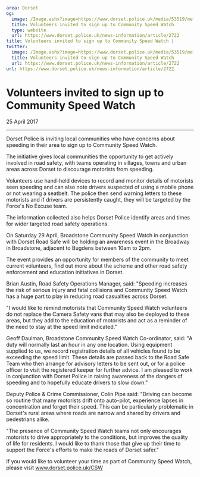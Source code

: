 ```yaml
area: Dorset
og:
  image: /Image.ashx?image=https://www.dorset.police.uk/media/53519/melplash-csw-team-2-crop.jpg&amp;amp;width=150
  title: Volunteers invited to sign up to Community Speed Watch
  type: website
  url: https://www.dorset.police.uk/news-information/article/2722
title: Volunteers invited to sign up to Community Speed Watch |
twitter:
  image: /Image.ashx?image=https://www.dorset.police.uk/media/53519/melplash-csw-team-2-crop.jpg&amp;amp;width=150
  title: Volunteers invited to sign up to Community Speed Watch
  url: https://www.dorset.police.uk/news-information/article/2722
url: https://www.dorset.police.uk/news-information/article/2722
```

# Volunteers invited to sign up to Community Speed Watch

25 April 2017

* * *

Dorset Police is inviting local communities who have concerns about speeding in their area to sign up to Community Speed Watch.

The initiative gives local communities the opportunity to get actively involved in road safety, with teams operating in villages, towns and urban areas across Dorset to discourage motorists from speeding.

Volunteers use hand-held devices to record and monitor details of motorists seen speeding and can also note drivers suspected of using a mobile phone or not wearing a seatbelt. The police then send warning letters to these motorists and if drivers are persistently caught, they will be targeted by the Force's No Excuse team.

The information collected also helps Dorset Police identify areas and times for wider targeted road safety operations.

On Saturday 29 April, Broadstone Community Speed Watch in conjunction with Dorset Road Safe will be holding an awareness event in the Broadway in Broadstone, adjacent to Bugdens between 10am to 2pm.

The event provides an opportunity for members of the community to meet current volunteers, find out more about the scheme and other road safety enforcement and education initiatives in Dorset.

Brian Austin, Road Safety Operations Manager, said: "Speeding increases the risk of serious injury and fatal collisions and Community Speed Watch has a huge part to play in reducing road casualties across Dorset.

"I would like to remind motorists that Community Speed Watch volunteers do not replace the Camera Safety vans that may also be deployed to these areas, but they add to the education of motorists and act as a reminder of the need to stay at the speed limit indicated."

Geoff Daulman, Broadstone Community Speed Watch Co-ordinator, said: "A duty will normally last an hour in any one location. Using equipment supplied to us, we record registration details of all vehicles found to be exceeding the speed limit. These details are passed back to the Road Safe Team who then arrange for advisory letters to be sent out, or for a police officer to visit the registered keeper for further advice. I am pleased to work in conjunction with Dorset Police in raising awareness of the dangers of speeding and to hopefully educate drivers to slow down."

Deputy Police & Crime Commissioner, Colin Pipe said: "Driving can become so routine that many motorists drift onto auto-pilot, experience lapses in concentration and forget their speed. This can be particularly problematic in Dorset's rural areas where roads are narrow and shared by drivers and pedestrians alike.

"The presence of Community Speed Watch teams not only encourages motorists to drive appropriately to the conditions, but improves the quality of life for residents. I would like to thank those that give up their time to support the Force's efforts to make the roads of Dorset safer."

If you would like to volunteer your time as part of Community Speed Watch, please visit www.dorset.police.uk/CSW
